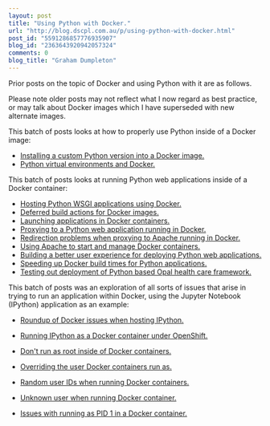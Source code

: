 ```yaml
---
layout: post
title: "Using Python with Docker."
url: "http://blog.dscpl.com.au/p/using-python-with-docker.html"
post_id: "5591286857776935907"
blog_id: "2363643920942057324"
comments: 0
blog_title: "Graham Dumpleton"
---
```


Prior posts on the topic of Docker and using Python with it are as follows.  
  
Please note older posts may not reflect what I now regard as best practice, or may talk about Docker images which I have superseded with new alternate images.  
  


This batch of posts looks at how to properly use Python inside of a Docker image:

  * [Installing a custom Python version into a Docker image.](/posts/2015/06/installing-custom-python-version-into/)
  * [Python virtual environments and Docker.](/posts/2016/01/python-virtual-environments-and-docker/)



This batch of posts looks at running Python web applications inside of a Docker container:

  * [Hosting Python WSGI applications using Docker.](/posts/2014/12/hosting-python-wsgi-applications-using/)
  * [Deferred build actions for Docker images.](/posts/2014/12/deferred-build-actions-for-docker-images/)
  * [Launching applications in Docker containers.](/posts/2014/12/launching-applications-in-docker/)
  * [Proxying to a Python web application running in Docker.](/posts/2015/06/proxying-to-python-web-application/)
  * [Redirection problems when proxying to Apache running in Docker.](/posts/2015/07/redirection-problems-when-proxying-to/)
  * [Using Apache to start and manage Docker containers.](/posts/2015/07/using-apache-to-start-and-manage-docker/)
  * [Building a better user experience for deploying Python web applications.](/posts/2016/02/building-better-user-experience-for/)
  * [Speeding up Docker build times for Python applications.](/posts/2016/03/speeding-up-docker-build-times-for/)
  * [Testing out deployment of Python based Opal health care framework.](/posts/2016/08/testing-out-deployment-of-python-based/)



This batch of posts was an exploration of all sorts of issues that arise in trying to run an application within Docker, using the Jupyter Notebook \(IPython\) application as an example:  


  * [Roundup of Docker issues when hosting IPython.](/posts/2016/01/roundup-of-docker-issues-when-hosting/)


  * [Running IPython as a Docker container under OpenShift.](/posts/2015/12/running-ipython-as-docker-container/)
  * [Don't run as root inside of Docker containers.](/posts/2015/12/don-run-as-root-inside-of-docker/)
  * [Overriding the user Docker containers run as.](/posts/2015/12/overriding-user-docker-containers-run-as/)
  * [Random user IDs when running Docker containers.](/posts/2015/12/random-user-ids-when-running-docker/)
  * [Unknown user when running Docker container.](/posts/2015/12/unknown-user-when-running-docker/)
  * [Issues with running as PID 1 in a Docker container.](/posts/2015/12/issues-with-running-as-pid-1-in-docker/)
